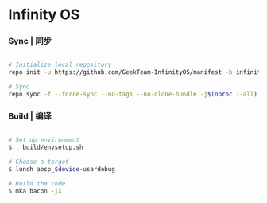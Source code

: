 # Infinity OS #

### Sync | 同步 ###

```bash

# Initialize local repository
repo init -u https://github.com/GeekTeam-InfinityOS/manifest -b infinity-10

# Sync
repo sync -f --force-sync --no-tags --no-clone-bundle -j$(nproc --all)
```

### Build | 编译 ###

```bash

# Set up environment
$ . build/envsetup.sh

# Choose a target
$ lunch aosp_$device-userdebug

# Build the code
$ mka bacon -jX
```
